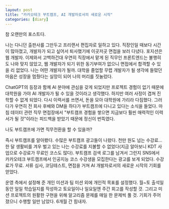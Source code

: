 ```yaml
---
layout: post
title: "카카오테크 부트캠프, AI 개발자로서의 새로운 시작"
categories: [diary]
---
```

참 오랜만의 포스트다.

나는 다니던 출판사를 그만두고 프리랜서 편집자로 일하고 있다.
직장인일 때보다 시간이 많아졌고,
개발자가 되고 싶어서 퇴사했기에 이곳저곳 면접을 보러 다녔다.
포지션은 웹 개발자.
이제와서 고백하건대 우연히 직장에서 맡게 된 직무인 프론트엔드는 불행히도 나와 맞지 않았고, 웹 개발자가 되기 위한 동기부여가 없으니 면접에서 합격할 수 있을 리 없었다.
나는 어떤 개발자가 될까.
대학을 졸업할 무렵 개발자가 될 생각에 들떴던 마음은 성장을 멈췄다는 실망이 되어 나의 머리를 짓눌렀다.

ChatGPT의 등장과 함께 AI 분야에 관심을 갖게 되었지만 프로젝트 경험이 없기 때문에 대학원을 가야 AI 개발자가 될 수 있을 것이라고 생각했다.
하지만 여러 사정이 겹쳐 진학할 수 없게 되었다.
다시 이력서를 쓰면서, 돈을 모아 대학원에 가리라 다짐했다.
그러다가 우연히 전 회사 후배와 DM을 하다가 부트캠프에 다니고 있다는 소식을 들었다.
마침 데이터 관련 직무 면접장에서 "부트캠프 경험을 쌓으면 지금보다 훨씬 매력적인 이력서가 될 것"이라는 피드백을 받았기 때문에 정신이 번뜩였다.

나도 부트캠프에 가면 직무전환을 할 수 있을까?

즉시 부트캠프를 알아봤다.
수많은 부트캠프 광고들이 나왔다.
천만 원도 넘는 수강료... 한 달 생활비를 겨우 벌고 있는 나는 수강료를 지불할 수 없었다(지금 알아보니 KDT 사업으로 수강료가 무료인 코스도 많다).
부트캠프 검색 로그를 남겨서 그런지 SNS에서 카카오테크 부트캠프에서 인공지능 코스 수강생을 모집한다는 광고를 보게 되었다.
수강료가 무료.
서류 심사, 코딩테스트, 면접을 거쳐 AI 개발자로서의 새로운 시작의 기회를 얻었다.

운영 측에서 설정해 준 개인 미션과 팀 미션 외에 개인적 목표를 설정했다.
월~토 출석일동안 일일 학습일지를 작성하고 토요일이나 일요일엔 주간 회고를 작성할 것.
그리고 미션 프로젝트의 원활한 구현을 위해 알고리즘 문제를 매일 한 문제씩 풀 것.
기회가 주어졌으니 수행할 일만 남았다.
6개월 간 힘내자.